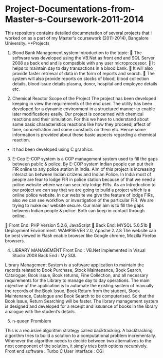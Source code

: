 # Project-Documentations-from-Master-s-Coursework-2011-2014
This repository contains detailed documnetation of several projects that i worked on as a part of my Master's coursework (2011-2014), Bangalore University.
**Projects
1. Blood Bank Management system
 Introduction to the topic:
 The software was developed using the VB.Net as front end and SQL Server 2008 as back end and is compatible with any user microprocessor.
 It helps to maintain day to day transactions in a blood bank.
 It will also provide faster retrieval of data in the form of reports and search.
 The system will also provide reports on stocks of blood, blood collection details, blood issue details plasma, donor, hospital and employee details etc.

2. Chemical Reactor
Scope of the Project
The project has been developed keeping in view the requirements of the end user. The utility has been developed for a dynamic environment in a structured manner to enable later modifications easily.
Our project is concerned with chemical reactions and their simulation. For this we have to understand about some basic characteristics reactions like how they proceed, affect of time, concentration and some constants on them etc. Hence some information is provided about these basic aspects regarding a chemical reaction.

 * It had been developed using C graphics.
 
 3. E-Cop
 E-COP system is a COP management system used to fill the gaps between public & police. By E-COP system Indian people can put their FIR online to any police station in India. Aim of this project is increasing interaction between Indian citizens and Indian Police. In India most of people are fear to lodge FIR in police station because of that we need a police website where we can securely lodge FIRs. As an Introduction to our project we can say that we are going to build a project which is a online police website. In our website we give the feature of lodge FIRs, also we can see workflow or investigation of the particular FIR. We are trying to make our website secure. Our main aim is to fill the gaps between Indian people & police. Both can keep in contact through online.
 
  Front End:
PHP Version 5.2.6, JavaScript
 Back End:
MYSQL 5.0.51b
 Deployment Environment:
WAMPSEVER 2.0, Apache 2.2.8
The website can be best viewed in Flash enable browser like Google chrome, Mozilla Firefox browsers.

4. LIBRARY MANAGEMENT
Front End : VB.Net implemented in Visual Studio 2008
Back End : My SQL

Library Management System is a software application to maintain the records related to Book Purchase, Stock Maintenance, Book Search, Catalogue, Book issue, Book returns, Fine Collection, and all necessary requirements for the Library to manage day to day operations. The main objective of the application is to automate the existing system of manually the records of the Book Issue, Book Return from the student, Stock Maintenance, Catalogue and Book Search to be computerised. So that the Book Issue, Return Searching will be faster. The library management system is designed and developed for a receipt and issuance of books in the library analogue with the student’s details.

5. n-queen Promblem

This is a recursive algorithm strategy called backtracking. A backtracking algorithm tries to build a solution to a computational problem incrementally. Whenever the algorithm needs to decide between two alternatives to the next component of the solution, it simply tries both options recursively.
Front end software : Turbo C
User interface : CGI
